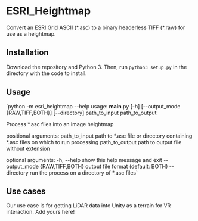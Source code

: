 # ESRI_Heightmap
Convert an ESRI Grid ASCII (\*.asc) to a binary headerless TIFF (\*.raw) for use as a heightmap.

## Installation
Download the repository and Python 3. Then, run `python3 setup.py` in the directory with the code to install.

## Usage
`python -m esri_heightmap --help
usage: __main__.py [-h] [--output_mode {RAW,TIFF,BOTH}] [--directory]
                   path_to_input path_to_output

Process *.asc files into an image heightmap

positional arguments:
  path_to_input         path to *.asc file or directory containing *.asc files
                        on which to run processing
  path_to_output        path to output file without extension

optional arguments:
  -h, --help            show this help message and exit
  --output_mode {RAW,TIFF,BOTH}
                        output file format (default: BOTH)
  --directory           run the process on a directory of *.asc files`

## Use cases
Our use case is for getting LiDAR data into Unity as a terrain for VR interaction. Add yours here!
